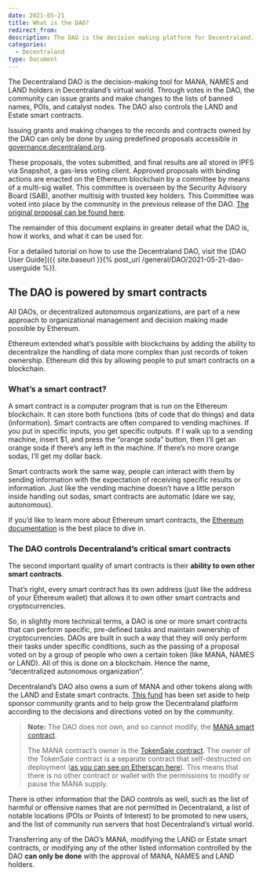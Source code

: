 ```yaml
---
date: 2021-05-21
title: What is the DAO?
redirect_from:
description: The DAO is the decision making platform for Decentraland.
categories:
  - Decentraland
type: Document
---
```


The Decentraland DAO is the decision-making tool for MANA, NAMES and LAND holders in Decentraland’s virtual world. Through votes in the DAO, the community can issue grants and make changes to the lists of banned names, POIs, and catalyst nodes. The DAO also controls the LAND and Estate smart contracts.

Issuing grants and making changes to the records and contracts owned by the DAO can only be done by using predefined proposals accessible in [governance.decentraland.org](https://governance.decentraland.org). 

These proposals, the votes submitted, and final results are all stored in IPFS via Snapshot, a gas-less voting client. Approved proposals with binding actions are enacted on the Ethereum blockchain by a committee by means of a multi-sig wallet. This committee is overseen by the Security Advisory Board (SAB), another multisig with trusted key holders. This Committee was voted into place by the community in the previous release of the DAO. [The original proposal can be found here](https://forum.decentraland.org/t/proposal-for-a-more-accessible-and-affordable-dao/450).

The remainder of this document explains in greater detail what the DAO is, how it works, and what it can be used for.

For a detailed tutorial on how to use the Decentraland DAO, visit the [DAO User Guide]({{ site.baseurl }}{% post_url /general/DAO/2021-05-21-dao-userguide %}).

## The DAO is powered by smart contracts

All DAOs, or decentralized autonomous organizations, are part of a new approach to organizational management and decision making made possible by Ethereum.

Ethereum extended what’s possible with blockchains by adding the ability to decentralize the handling of data more complex than just records of token ownership. Ethereum did this by allowing people to put smart contracts on a blockchain.

### What’s a smart contract?

A smart contract is a computer program that is run on the Ethereum blockchain. It can store both functions (bits of code that do things) and data (information). Smart contracts are often compared to vending machines. If you put in specific inputs, you get specific outputs. If I walk up to a vending machine, insert $1, and press the “orange soda” button, then I’ll get an orange soda if there’s any left in the machine. If there’s no more orange sodas, I’ll get my dollar back.

Smart contracts work the same way, people can interact with them by sending information with the expectation of receiving specific results or information. Just like the vending machine doesn’t have a little person inside handing out sodas, smart contracts are automatic (dare we say, autonomous).

If you’d like to learn more about Ethereum smart contracts, the [Ethereum documentation](https://ethereum.org/en/developers/docs/smart-contracts/) is the best place to dive in.

### The DAO controls Decentraland’s critical smart contracts

The second important quality of smart contracts is their **ability to own other smart contracts**. 

That’s right, every smart contract has its own address (just like the address of your Ethereum wallet) that allows it to own other smart contracts and cryptocurrencies.

So, in slightly more technical terms, a DAO is one or more smart contracts that can perform specific, pre-defined tasks and maintain ownership of cryptocurrencies. DAOs are built in such a way that they will only perform their tasks under specific conditions, such as the passing of a proposal voted on by a group of people who own a certain token (like MANA, NAMES or LAND). All of this is done on a blockchain. Hence the name, “decentralized autonomous organization”. 

Decentraland’s DAO also owns a sum of MANA and other tokens along with the LAND and Estate smart contracts. [This fund](https://governance.decentraland.org/transparency/) has been set aside to help sponsor community grants and to help grow the Decentraland platform according to the decisions and directions voted on by the community.

>**Note:**
>The DAO does not own, and so cannot modify, the [MANA smart contract](https://etherscan.io/address/0x0f5d2fb29fb7d3cfee444a200298f468908cc942#readContract). 
>
>The MANA contract’s owner is the [TokenSale contract](https://etherscan.io/address/0xa66d83716c7cfe425b44d0f7ef92de263468fb3d#readContract). The owner of the TokenSale contract is a separate contract that self-destructed on deployment ([as you can see on Etherscan here](https://etherscan.io/address/0xdf861993edbe95bafbfa7760838f8ebbd5afda9f)). This means that there is no other contract or wallet with the permissions to modify or pause the MANA supply.

There is other information that the DAO controls as well, such as the list of harmful or offensive names that are not permitted in Decentraland, a list of notable locations (POIs or Points of Interest) to be promoted to new users, and the list of community run servers that host Decentraland’s virtual world.

Transferring any of the DAO’s MANA, modifying the LAND or Estate smart contracts, or modifying any of the other listed information controlled by the DAO **can only be done** with the approval of MANA, NAMES and LAND holders.
